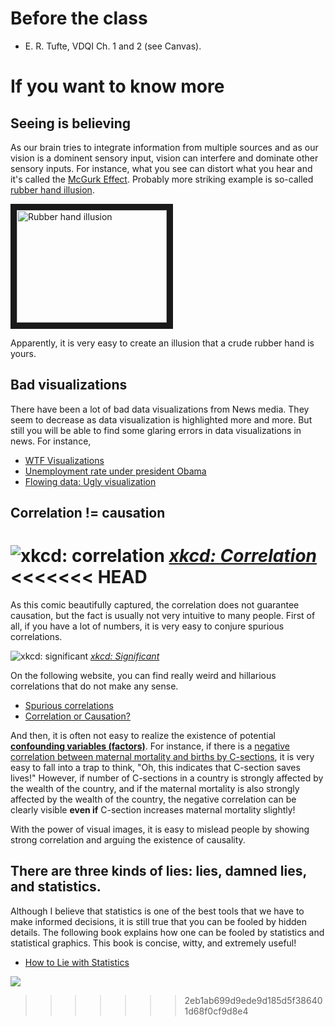 # Before the class

- E. R. Tufte, VDQI Ch. 1 and 2 (see Canvas). 

# If you want to know more

## Seeing is believing

As our brain tries to integrate information from multiple sources and as our
vision is a dominent sensory input, vision can interfere and dominate other
sensory inputs. For instance, what you see can distort what you hear and it's
called the [McGurk Effect](https://en.wikipedia.org/wiki/McGurk_effect).
Probably more striking example is so-called [rubber hand
illusion](https://www.youtube.com/watch?v=sxwn1w7MJvk). 

<a href="http://www.youtube.com/watch?feature=player_embedded&v=sxwn1w7MJvk
" target="_blank"><img src="http://img.youtube.com/vi/sxwn1w7MJvk/0.jpg" 
alt="Rubber hand illusion" width="240" height="180" border="10" /></a>

Apparently, it is very easy to create an illusion that a crude rubber hand is yours. 

## Bad visualizations

There have been a lot of bad data visualizations from News media. They seem to decrease as data visualization is highlighted more and more. But still you will be able to find some glaring errors in data visualizations in news. For instance, 

- [WTF Visualizations](http://viz.wtf/) 
- [Unemployment rate under president Obama](http://flowingdata.com/2011/12/12/fox-news-still-makes-awesome-charts/)
- [Flowing data: Ugly visualization](http://flowingdata.com/category/visualization/ugly-visualization/)

## Correlation != causation

![xkcd: correlation](https://imgs.xkcd.com/comics/correlation.png)
*[xkcd: Correlation](https://xkcd.com/552/)*
<<<<<<< HEAD
=======

As this comic beautifully captured, the correlation does not guarantee causation, but the fact is usually not very intuitive to many people. First of all, if you have a lot of numbers, it is very easy to conjure spurious correlations. 

![xkcd: significant](https://imgs.xkcd.com/comics/significant.png)
*[xkcd: Significant](https://xkcd.com/882/)*

On the following website, you can find really weird and hillarious correlations that do not make any sense. 

- [Spurious correlations](http://www.tylervigen.com/spurious-correlations) 
- [Correlation or Causation?](http://www.bloomberg.com/bw/magazine/correlation-or-causation-12012011-gfx.html)

And then, it is often not easy to realize the existence of potential **[confounding variables (factors)](https://en.wikipedia.org/wiki/Confounding)**. For instance, if there is a [negative correlation between maternal mortality and births by C-sections](http://www.economist.com/blogs/graphicdetail/2015/08/daily-chart-2), it is very easy to fall into a trap to think, "Oh, this indicates that C-section saves lives!" However, if number of C-sections in a country is strongly affected by the wealth of the country, and if the maternal mortality is also strongly affected by the wealth of the country, the negative correlation can be clearly visible **even if** C-section increases maternal mortality slightly! 

With the power of visual images, it is easy to mislead people by showing strong correlation and arguing the existence of causality. 

## There are three kinds of lies: lies, damned lies, and statistics.

Although I believe that statistics is one of the best tools that we have to make informed decisions, it is still true that you can be fooled by hidden details. The following book explains how one can be fooled by statistics and statistical graphics. This book is concise, witty, and extremely useful!  

- [How to Lie with Statistics](http://www.amazon.com/How-Lie-Statistics-Darrell-Huff/dp/0393310728)

![](http://ecx.images-amazon.com/images/I/51FKg7ecS%2BL._SX334_BO1,204,203,200_.jpg)




>>>>>>> 2eb1ab699d9ede9d185d5f386401d68f0cf9d8e4

